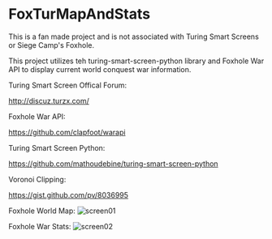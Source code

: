 # FoxTurMapAndStats

This is a fan made project and is not associated with Turing Smart Screens or Siege Camp's Foxhole.

This project utilizes teh turing-smart-screen-python library and Foxhole War API to display current world conquest war information.

Turing Smart Screen Offical Forum:

http://discuz.turzx.com/

Foxhole War API:

https://github.com/clapfoot/warapi

Turing Smart Screen Python:

https://github.com/mathoudebine/turing-smart-screen-python

Voronoi Clipping:

https://gist.github.com/pv/8036995




Foxhole World Map:
![screen01](https://github.com/fxn342/FoxTurMapAndStats/assets/141661840/0439cc06-40df-4111-8cd8-1ca2d950da22)

Foxhole War Stats:
![screen02](https://github.com/fxn342/FoxTurMapAndStats/assets/141661840/82c3a32f-6f13-4386-8eb6-9cb342a73158)
